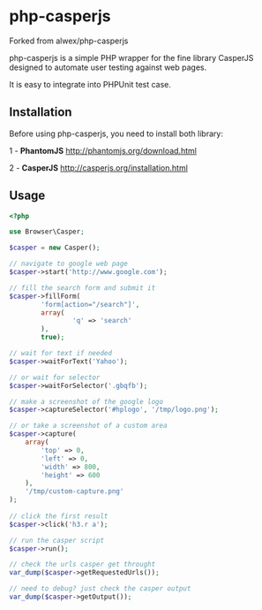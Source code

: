 php-casperjs
============

Forked from alwex/php-casperjs

php-casperjs is a simple PHP wrapper for the fine library CasperJS designed to automate 
user testing against web pages.

It is easy to integrate into PHPUnit test case.

Installation
------------

Before using php-casperjs, you need to install both library:

1 - **PhantomJS** http://phantomjs.org/download.html

2 - **CasperJS** http://casperjs.org/installation.html

Usage
-----

```php
<?php

use Browser\Casper;

$casper = new Casper();

// navigate to google web page
$casper->start('http://www.google.com');

// fill the search form and submit it
$casper->fillForm(
        'form[action="/search"]',
        array(
                'q' => 'search'
        ),
        true);

// wait for text if needed
$casper->waitForText('Yahoo');

// or wait for selector
$casper->waitForSelector('.gbqfb');

// make a screenshot of the google logo
$casper->captureSelector('#hplogo', '/tmp/logo.png');

// or take a screenshot of a custom area
$casper->capture(
    array(
        'top' => 0,
        'left' => 0,
        'width' => 800,
        'height' => 600
    ),
    '/tmp/custom-capture.png'
);
        
// click the first result
$casper->click('h3.r a');

// run the casper script
$casper->run();

// check the urls casper get throught
var_dump($casper->getRequestedUrls());

// need to debug? just check the casper output
var_dump($casper->getOutput());
        
```
